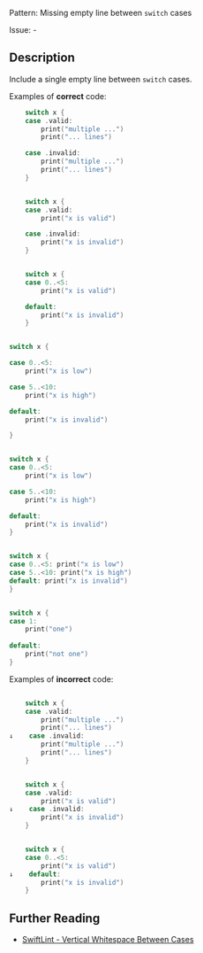 Pattern: Missing empty line between `switch` cases

Issue: -

## Description

Include a single empty line between `switch` cases.

Examples of **correct** code:
```swift
    switch x {
    case .valid:
        print("multiple ...")
        print("... lines")

    case .invalid:
        print("multiple ...")
        print("... lines")
    }


    switch x {
    case .valid:
        print("x is valid")

    case .invalid:
        print("x is invalid")
    }


    switch x {
    case 0..<5:
        print("x is valid")

    default:
        print("x is invalid")
    }


switch x {

case 0..<5:
    print("x is low")

case 5..<10:
    print("x is high")

default:
    print("x is invalid")

}


switch x {
case 0..<5:
    print("x is low")

case 5..<10:
    print("x is high")

default:
    print("x is invalid")
}


switch x {
case 0..<5: print("x is low")
case 5..<10: print("x is high")
default: print("x is invalid")
}


switch x {    
case 1:    
    print("one")    
    
default:    
    print("not one")    
}    

```
Examples of **incorrect** code:
```swift

    switch x {
    case .valid:
        print("multiple ...")
        print("... lines")
↓    case .invalid:
        print("multiple ...")
        print("... lines")
    }


    switch x {
    case .valid:
        print("x is valid")
↓    case .invalid:
        print("x is invalid")
    }


    switch x {
    case 0..<5:
        print("x is valid")
↓    default:
        print("x is invalid")
    }

```

## Further Reading

* [SwiftLint - Vertical Whitespace Between Cases](https://github.com/realm/SwiftLint/blob/master/Rules.md#vertical-whitespace-between-cases)